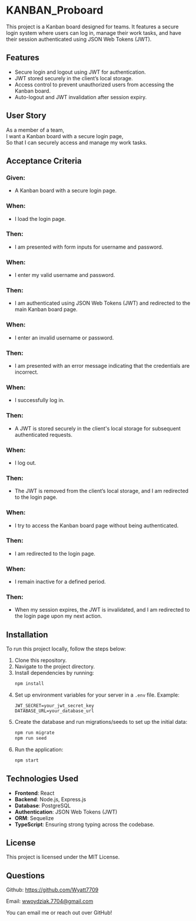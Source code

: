 # KANBAN_Proboard

This project is a Kanban board designed for teams. It features a secure login system where users can log in, manage their work tasks, and have their session authenticated using JSON Web Tokens (JWT). 

## Features
- Secure login and logout using JWT for authentication.
- JWT stored securely in the client’s local storage.
- Access control to prevent unauthorized users from accessing the Kanban board.
- Auto-logout and JWT invalidation after session expiry.

## User Story

As a member of a team,  
I want a Kanban board with a secure login page,  
So that I can securely access and manage my work tasks.

## Acceptance Criteria

### Given:
- A Kanban board with a secure login page.

### When:
- I load the login page.

### Then:
- I am presented with form inputs for username and password.

### When:
- I enter my valid username and password.

### Then:
- I am authenticated using JSON Web Tokens (JWT) and redirected to the main Kanban board page.

### When:
- I enter an invalid username or password.

### Then:
- I am presented with an error message indicating that the credentials are incorrect.

### When:
- I successfully log in.

### Then:
- A JWT is stored securely in the client's local storage for subsequent authenticated requests.

### When:
- I log out.

### Then:
- The JWT is removed from the client’s local storage, and I am redirected to the login page.

### When:
- I try to access the Kanban board page without being authenticated.

### Then:
- I am redirected to the login page.

### When:
- I remain inactive for a defined period.

### Then:
- When my session expires, the JWT is invalidated, and I am redirected to the login page upon my next action.

## Installation

To run this project locally, follow the steps below:

1. Clone this repository.
2. Navigate to the project directory.
3. Install dependencies by running:
    ```bash
    npm install
    ```
4. Set up environment variables for your server in a `.env` file. Example:
    ```env
    JWT_SECRET=your_jwt_secret_key
    DATABASE_URL=your_database_url
    ```
5. Create the database and run migrations/seeds to set up the initial data:
    ```bash
    npm run migrate
    npm run seed
    ```
6. Run the application:
    ```bash
    npm start
    ```

## Technologies Used

- **Frontend**: React
- **Backend**: Node.js, Express.js
- **Database**: PostgreSQL
- **Authentication**: JSON Web Tokens (JWT)
- **ORM**: Sequelize
- **TypeScript**: Ensuring strong typing across the codebase.

## License

This project is licensed under the MIT License.

## Questions

Github: https://github.com/Wyatt7709

Email: wwoydziak.7704@gmail.com

You can email me or reach out over GitHub!